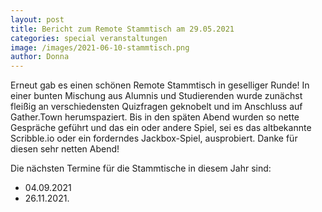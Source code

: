 ```yaml
---
layout: post
title: Bericht zum Remote Stammtisch am 29.05.2021
categories: special veranstaltungen
image: /images/2021-06-10-stammtisch.png
author: Donna 
---
```



Erneut gab es einen schönen Remote Stammtisch in geselliger Runde! In einer bunten Mischung aus Alumnis und Studierenden wurde zunächst fleißig an verschiedensten Quizfragen geknobelt und im Anschluss auf Gather.Town herumspaziert.
Bis in den späten Abend wurden so nette Gespräche geführt und das ein oder andere Spiel, sei es das altbekannte Scribble.io oder ein forderndes Jackbox-Spiel, ausprobiert. Danke für diesen sehr netten Abend!

Die nächsten Termine für die Stammtische in diesem Jahr sind:

- 04.09.2021
- 26.11.2021.

